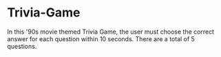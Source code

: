 # Trivia-Game

In this '90s movie themed Trivia Game, the user must choose the correct answer for each question within 10 seconds. There are a total of 5 questions.